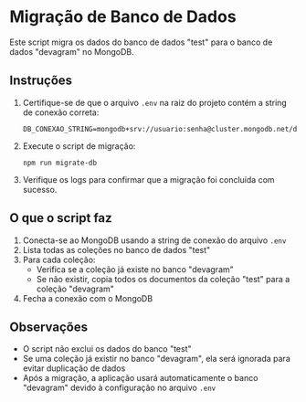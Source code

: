 # Migração de Banco de Dados

Este script migra os dados do banco de dados "test" para o banco de dados "devagram" no MongoDB.

## Instruções

1. Certifique-se de que o arquivo `.env` na raiz do projeto contém a string de conexão correta:
   ```
   DB_CONEXAO_STRING=mongodb+srv://usuario:senha@cluster.mongodb.net/devagram
   ```

2. Execute o script de migração:
   ```
   npm run migrate-db
   ```

3. Verifique os logs para confirmar que a migração foi concluída com sucesso.

## O que o script faz

1. Conecta-se ao MongoDB usando a string de conexão do arquivo `.env`
2. Lista todas as coleções no banco de dados "test"
3. Para cada coleção:
   - Verifica se a coleção já existe no banco "devagram"
   - Se não existir, copia todos os documentos da coleção "test" para a coleção "devagram"
4. Fecha a conexão com o MongoDB

## Observações

- O script não exclui os dados do banco "test"
- Se uma coleção já existir no banco "devagram", ela será ignorada para evitar duplicação de dados
- Após a migração, a aplicação usará automaticamente o banco "devagram" devido à configuração no arquivo `.env`